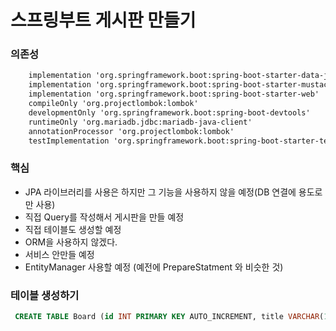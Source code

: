 # 스프링부트 게시판 만들기

### 의존성
```txt
	implementation 'org.springframework.boot:spring-boot-starter-data-jpa'
	implementation 'org.springframework.boot:spring-boot-starter-mustache'
	implementation 'org.springframework.boot:spring-boot-starter-web'
	compileOnly 'org.projectlombok:lombok'
	developmentOnly 'org.springframework.boot:spring-boot-devtools'
	runtimeOnly 'org.mariadb.jdbc:mariadb-java-client'
	annotationProcessor 'org.projectlombok:lombok'
	testImplementation 'org.springframework.boot:spring-boot-starter-test'
```

### 핵심
- JPA 라이브러리를 사용은 하지만 그 기능을 사용하지 않을 예정(DB 연결에 용도로만 사용)
- 직접 Query를 작성해서 게시판을 만들 예정
- 직접 테이블도 생성할 예정 
- ORM을 사용하지 않겠다. 
- 서비스 안만들 예정
- EntityManager 사용할 예정 (예전에 PrepareStatment 와 비슷한 것)

### 테이블 생성하기
```sql
 CREATE TABLE Board (id INT PRIMARY KEY AUTO_INCREMENT, title VARCHAR(100), content LONGTEXt, nickname VARCHAR(20));
```
